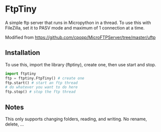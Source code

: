 # FtpTiny
A simple ftp server that runs in Micropython in a thread. To use this with FileZilla, set it to PASV mode and maximum of 1 connection at a time.

Modified from https://github.com/cpopp/MicroFTPServer/tree/master/uftp
## Installation
To use this, import the library (ftptiny), create one, then use start and stop.
```python
import ftptiny
ftp = ftptiny.FtpTiny() # create one
ftp.start() # start an ftp thread
# do whatever you want to do here
ftp.stop() # stop the ftp thread
```
## Notes
This only supports changing folders, reading, and writing. No rename, delete, ...
